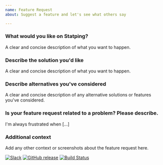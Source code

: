 ```yaml
---
name: Feature Request
about: Suggest a feature and let's see what others say

---
```


### What would you like on Statping?
A clear and concise description of what you want to happen.

### Describe the solution you'd like
A clear and concise description of what you want to happen.

### Describe alternatives you've considered
A clear and concise description of any alternative solutions or features you've considered.

### Is your feature request related to a problem? Please describe.
I'm always frustrated when [...]

### Additional context
Add any other context or screenshots about the feature request here.

[![Slack](https://slack.statping.com/badge.svg)](https://slack.statping.com/) [![GitHub release](https://img.shields.io/github/release/statping/statping.svg)](https://github.com/statping/statping/releases/latest) [![Build Status](https://travis-ci.com/hunterlong/statping.svg?branch=master)](https://travis-ci.com/hunterlong/statping)
